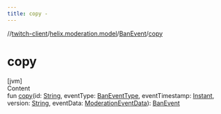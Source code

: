 ```yaml
---
title: copy -
---
```

//[twitch-client](../../index.md)/[helix.moderation.model](../index.md)/[BanEvent](index.md)/[copy](copy.md)



# copy  
[jvm]  
Content  
fun [copy](copy.md)(id: [String](https://kotlinlang.org/api/latest/jvm/stdlib/kotlin/-string/index.html), eventType: [BanEventType](../-ban-event-type/index.md), eventTimestamp: [Instant](https://docs.oracle.com/javase/8/docs/api/java/time/Instant.html), version: [String](https://kotlinlang.org/api/latest/jvm/stdlib/kotlin/-string/index.html), eventData: [ModerationEventData](../-moderation-event-data/index.md)): [BanEvent](index.md)  



